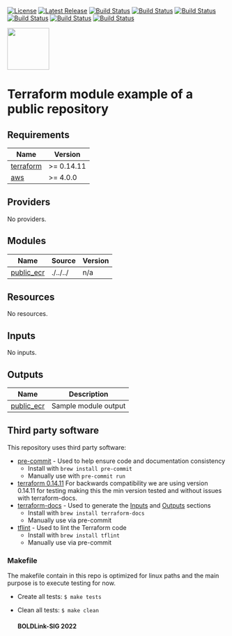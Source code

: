 [![License](https://img.shields.io/badge/License-Apache-blue.svg)](https://github.com/boldlink/terraform-aws-ecr/blob/main/LICENSE)
[![Latest Release](https://img.shields.io/github/release/boldlink/terraform-aws-ecr.svg)](https://github.com/boldlink/terraform-aws-ecr/releases/latest)
[![Build Status](https://github.com/boldlink/terraform-aws-ecr/actions/workflows/update.yaml/badge.svg)](https://github.com/boldlink/terraform-aws-ecr/actions)
[![Build Status](https://github.com/boldlink/terraform-aws-ecr/actions/workflows/release.yaml/badge.svg)](https://github.com/boldlink/terraform-aws-ecr/actions)
[![Build Status](https://github.com/boldlink/terraform-aws-ecr/actions/workflows/pre-commit.yaml/badge.svg)](https://github.com/boldlink/terraform-aws-ecr/actions)
[![Build Status](https://github.com/boldlink/terraform-aws-ecr/actions/workflows/pr-labeler.yaml/badge.svg)](https://github.com/boldlink/terraform-aws-ecr/actions)
[![Build Status](https://github.com/boldlink/terraform-aws-ecr/actions/workflows/checkov.yaml/badge.svg)](https://github.com/boldlink/terraform-aws-ecr/actions)
[![Build Status](https://github.com/boldlink/terraform-aws-ecr/actions/workflows/auto-badge.yaml/badge.svg)](https://github.com/boldlink/terraform-aws-ecr/actions)

[<img src="https://avatars.githubusercontent.com/u/25388280?s=200&v=4" width="96"/>](https://boldlink.io)

# Terraform module example of a public repository

<!-- BEGINNING OF PRE-COMMIT-TERRAFORM DOCS HOOK -->
## Requirements

| Name | Version |
|------|---------|
| <a name="requirement_terraform"></a> [terraform](#requirement\_terraform) | >= 0.14.11 |
| <a name="requirement_aws"></a> [aws](#requirement\_aws) | >= 4.0.0 |

## Providers

No providers.

## Modules

| Name | Source | Version |
|------|--------|---------|
| <a name="module_public_ecr"></a> [public\_ecr](#module\_public\_ecr) | ./../../ | n/a |

## Resources

No resources.

## Inputs

No inputs.

## Outputs

| Name | Description |
|------|-------------|
| <a name="output_public_ecr"></a> [public\_ecr](#output\_public\_ecr) | Sample module output |
<!-- END OF PRE-COMMIT-TERRAFORM DOCS HOOK -->

## Third party software
This repository uses third party software:
* [pre-commit](https://pre-commit.com/) - Used to help ensure code and documentation consistency
  * Install with `brew install pre-commit`
  * Manually use with `pre-commit run`
* [terraform 0.14.11](https://releases.hashicorp.com/terraform/0.14.11/) For backwards compatibility we are using version 0.14.11 for testing making this the min version tested and without issues with terraform-docs.
* [terraform-docs](https://github.com/segmentio/terraform-docs) - Used to generate the [Inputs](#Inputs) and [Outputs](#Outputs) sections
  * Install with `brew install terraform-docs`
  * Manually use via pre-commit
* [tflint](https://github.com/terraform-linters/tflint) - Used to lint the Terraform code
  * Install with `brew install tflint`
  * Manually use via pre-commit

### Makefile
The makefile contain in this repo is optimized for linux paths and the main purpose is to execute testing for now.
* Create all tests:
`$ make tests`
* Clean all tests:
`$ make clean`

  #### BOLDLink-SIG 2022
